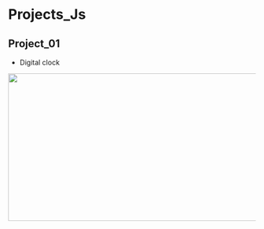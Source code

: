# Projects_Js
## Project_01
- Digital clock

<img width = "550px" height = "300px" src = "https://github.com/Kishan-Guptaa/Projects_Js/assets/166640168/533b0a65-619e-4fd1-82f7-eae8d0d8a3a8">
